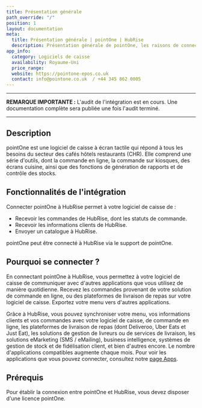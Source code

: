 ```yaml
---
title: Présentation générale
path_override: "/"
position: 1
layout: documentation
meta:
  title: Présentation générale | pointOne | HubRise
  description: Présentation générale de pointOne, les raisons de connecter votre caisse à HubRise et les fonctionnalités de l'intégration avec HubRise.
app_info:
  category: Logiciels de caisse
  availability: Royaume-Uni
  price_range:
  website: https://pointone-epos.co.uk
  contact: info@pointone.co.uk  / +44 345 862 0005
---
```


---

**REMARQUE IMPORTANTE :** L'audit de l'intégration est en cours. Une documentation complète sera publiée une fois l'audit terminé.

---

## Description

pointOne est une logiciel de caisse à écran tactile qui répond à tous les besoins du secteur des cafés hôtels restaurants (CHR). Elle comprend une série d'outils, dont la commande en ligne, la commande sur kiosques, des écrans cuisine, ainsi que des fonctions de génération de rapports et de contrôle des stocks.

## Fonctionnalités de l'intégration

Connecter pointOne à HubRise permet à votre logiciel de caisse de :

- Recevoir les commandes de HubRise, dont les statuts de commande.
- Recevoir les informations clients de HubRise.
- Envoyer un catalogue à HubRise.

pointOne peut être connecté à HubRise via le support de pointOne.

## Pourquoi se connecter ?

En connectant pointOne à HubRise, vous permettez à votre logiciel de caisse de communiquer avec d'autres applications que vous utilisez de manière quotidienne. Recevez les commandes provenant de votre solution de commande en ligne, ou des plateformes de livraison de repas sur votre logiciel de caisse. Exportez votre menu vers d'autres applications.

Grâce à HubRise, vous pouvez synchroniser votre menu, vos informations clients et vos commandes avec votre logiciel de caisse, de commande en ligne, les plateformes de livraison de repas (dont Deliveroo, Uber Eats et Just Eat), les solutions de gestion de livreurs ou de services de livraison, les solutions eMarketing (SMS / eMailing), business intelligence, systèmes de gestion de stock et de fidélisation client, et bien d'autres encore. Le nombre d'applications compatibles augmente chaque mois. Pour voir les applications que vous pouvez connecter, consultez notre [page Apps](/apps).

## Prérequis

Pour établir la connexion entre pointOne et HubRise, vous devez disposer d'une licence pointOne.
